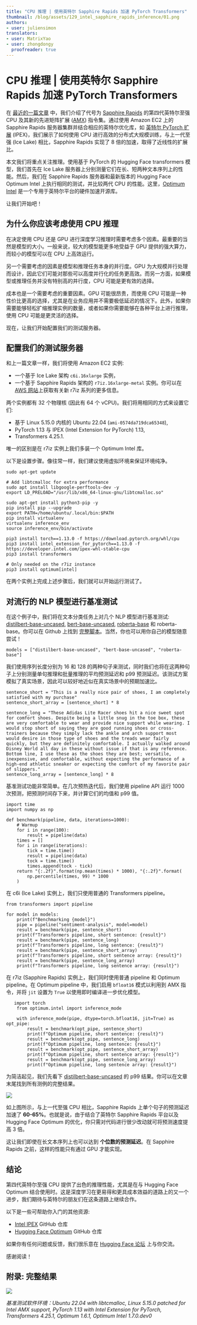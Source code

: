 ```yaml
---
title: "CPU 推理 | 使用英特尔 Sapphire Rapids 加速 PyTorch Transformers"
thumbnail: /blog/assets/129_intel_sapphire_rapids_inference/01.png
authors:
- user: juliensimon
translators:
- user: MatrixYao
- user: zhongdongy
  proofreader: true
---
```


# CPU 推理 | 使用英特尔 Sapphire Rapids 加速 PyTorch Transformers

<!-- {blog_metadata} -->
<!-- {authors} -->

在 [最近的一篇文章](https://huggingface.co/blog/zh/intel-sapphire-rapids) 中，我们介绍了代号为 [Sapphire Rapids](https://en.wikipedia.org/wiki/Sapphire_Rapids) 的第四代英特尔至强 CPU 及其新的先进矩阵扩展 ([AMX](https://en.wikipedia.org/wiki/Advanced_Matrix_Extensions)) 指令集。通过使用 Amazon EC2 上的 Sapphire Rapids 服务器集群并结合相应的英特尔优化库，如 [英特尔 PyTorch 扩展](https://github.com/intel/intel-extension-for-pytorch) (IPEX)，我们展示了如何使用 CPU 进行高效的分布式大规模训练，与上一代至强 (Ice Lake) 相比，Sapphire Rapids 实现了 8 倍的加速，取得了近线性的扩展比。

本文我们将重点关注推理。使用基于 PyTorch 的 Hugging Face transformers 模型，我们首先在 Ice Lake 服务器上分别测量它们在长、短两种文本序列上的性能。然后，我们在 Sapphire Rapids 服务器和最新版本的 Hugging Face Optimum Intel 上执行相同的测试，并比较两代 CPU 的性能。这里，[Optimum Intel](https://github.com/huggingface/optimum-intel) 是一个专用于英特尔平台的硬件加速开源库。

让我们开始吧！


## 为什么你应该考虑使用 CPU 推理

在决定使用 CPU 还是 GPU 进行深度学习推理时需要考虑多个因素。最重要的当然是模型的大小。一般来说，较大的模型能更多地受益于 GPU 提供的强大算力，而较小的模型可以在 CPU 上高效运行。

另一个需要考虑的因素是模型和推理任务本身的并行度。GPU 为大规模并行处理而设计，因此它们可能对那些可以高度并行化的任务更高效。而另一方面，如果模型或推理任务并没有特别高的并行度，CPU 可能是更有效的选择。

成本也是一个需要考虑的重要因素。GPU 可能很昂贵，而使用 CPU 可能是一种性价比更高的选择，尤其是在业务应用并不需要极低延迟的情况下。此外，如果你需要能够轻松扩缩推理实例的数量，或者如果你需要能够在各种平台上进行推理，使用 CPU 可能是更灵活的选择。

现在，让我们开始配置我们的测试服务器。

## 配置我们的测试服务器

和上一篇文章一样，我们将使用 Amazon EC2 实例:

* 一个基于 Ice Lake 架构 `c6i.16xlarge` 实例，
* 一个基于 Sapphire Rapids 架构的 `r7iz.16xlarge-metal` 实例。你可以在 [AWS 网站](https://aws.amazon.com/ec2/instance-types/r7iz/)上获取有关新 r7iz 系列的更多信息。

两个实例都有 32 个物理核 (因此有 64 个 vCPU)。我们将用相同的方式来设置它们:

* 基于 Linux 5.15.0 内核的 Ubuntu 22.04 (`ami-0574da719dca65348`), 
* PyTorch 1.13 与 IPEX (Intel Extension for PyTorch)  1.13, 
* Transformers 4.25.1.

唯一的区别是在 r7iz 实例上我们多装一个 Optimum Intel 库。

以下是设置步骤。像往常一样，我们建议使用虚拟环境来保证环境纯净。

```
sudo apt-get update

# Add libtcmalloc for extra performance
sudo apt install libgoogle-perftools-dev -y
export LD_PRELOAD="/usr/lib/x86_64-linux-gnu/libtcmalloc.so"

sudo apt-get install python3-pip -y
pip install pip --upgrade
export PATH=/home/ubuntu/.local/bin:$PATH
pip install virtualenv
virtualenv inference_env
source inference_env/bin/activate

pip3 install torch==1.13.0 -f https://download.pytorch.org/whl/cpu
pip3 install intel_extension_for_pytorch==1.13.0 -f https://developer.intel.com/ipex-whl-stable-cpu
pip3 install transformers

# Only needed on the r7iz instance
pip3 install optimum[intel]
```

在两个实例上完成上述步骤后，我们就可以开始运行测试了。

## 对流行的 NLP 模型进行基准测试

在这个例子中，我们将在文本分类任务上对几个 NLP 模型进行基准测试: [distilbert-base-uncased](https://huggingface.co/distilbert-base-uncased), [bert-base-uncased](https://huggingface.co/bert-base-uncased), [roberta-base](https://huggingface.co/roberta-base) 和 roberta-base。你可以在 Github 上找到 [完整脚本](https://gist.github.com/juliensimon/7ae1c8d12e8a27516e1392a3c73ac1cc)。当然，你也可以用你自己的模型随意尝试！

```
models = ["distilbert-base-uncased", "bert-base-uncased", "roberta-base"]
```

我们使用序列长度分别为 16 和 128 的两种句子来测试，同时我们也将在这两种句子上分别测量单句推理和批量推理的平均预测延迟和 p99 预测延迟。该测试方案模拟了真实场景，因此可以较好地近似在真实场景中的预期加速比。

```
sentence_short = "This is a really nice pair of shoes, I am completely satisfied with my purchase"
sentence_short_array = [sentence_short] * 8

sentence_long = "These Adidas Lite Racer shoes hit a nice sweet spot for comfort shoes. Despite being a little snug in the toe box, these are very comfortable to wear and provide nice support while wearing. I would stop short of saying they are good running shoes or cross-trainers because they simply lack the ankle and arch support most would desire in those type of shoes and the treads wear fairly quickly, but they are definitely comfortable. I actually walked around Disney World all day in these without issue if that is any reference. Bottom line, I use these as the shoes they are best; versatile, inexpensive, and comfortable, without expecting the performance of a high-end athletic sneaker or expecting the comfort of my favorite pair of slippers."
sentence_long_array = [sentence_long] * 8
```

基准测试功能非常简单。在几次预热迭代后，我们使用 pipeline API 运行 1000 次预测，把预测时间存下来，并计算它们的均值和 p99 值。

```
import time
import numpy as np

def benchmark(pipeline, data, iterations=1000):
    # Warmup
    for i in range(100):
        result = pipeline(data)
    times = []
    for i in range(iterations):
        tick = time.time()
        result = pipeline(data)
        tock = time.time()
        times.append(tock - tick)
    return "{:.2f}".format(np.mean(times) * 1000), "{:.2f}".format(
        np.percentile(times, 99) * 1000
    )
```

在 c6i (Ice Lake) 实例上，我们只使用普通的 Transformers pipeline。

```
from transformers import pipeline

for model in models:
    print(f"Benchmarking {model}")
    pipe = pipeline("sentiment-analysis", model=model)
    result = benchmark(pipe, sentence_short)
    print(f"Transformers pipeline, short sentence: {result}")
    result = benchmark(pipe, sentence_long)
    print(f"Transformers pipeline, long sentence: {result}")
    result = benchmark(pipe, sentence_short_array)
    print(f"Transformers pipeline, short sentence array: {result}")
    result = benchmark(pipe, sentence_long_array)
    print(f"Transformers pipeline, long sentence array: {result}")
```

在 r7iz (Sapphire Rapids) 实例上，我们同时使用普通 pipeline 和 Optimum pipeline。在 Optimum pipeline 中，我们启用 `bfloat16` 模式以利用到 AMX 指令，并将 `jit` 设置为 `True` 以使用即时编译进一步优化模型。


```
   import torch
	from optimum.intel import inference_mode
	
	with inference_mode(pipe, dtype=torch.bfloat16, jit=True) as opt_pipe:
	    result = benchmark(opt_pipe, sentence_short)
	    print(f"Optimum pipeline, short sentence: {result}")
	    result = benchmark(opt_pipe, sentence_long)
	    print(f"Optimum pipeline, long sentence: {result}")
	    result = benchmark(opt_pipe, sentence_short_array)
	    print(f"Optimum pipeline, short sentence array: {result}")
	    result = benchmark(opt_pipe, sentence_long_array)
	    print(f"Optimum pipeline, long sentence array: {result}")
```

为简洁起见，我们先看下 [distilbert-base-uncased](https://huggingface.co/distilbert-base-uncased) 的 p99 结果。你可以在文章末尾找到所有测例的完整结果。

<kbd>
  <img src="../assets/129_intel_sapphire_rapids_inference/01.png">
</kbd>

如上图所示，与上一代至强 CPU 相比，Sapphire Rapids 上单个句子的预测延迟加速了 **60-65%**。也就是说，由于结合了英特尔 Sapphire Rapids 平台以及 Hugging Face Optimum 的优化，你只需对代码进行很少改动就可将预测速度提高 3 倍。

这让我们即使在长文本序列上也可以达到 **个位数的预测延迟**。在 Sapphire Rapids 之前，这样的性能只有通过 GPU 才能实现。

## 结论

第四代英特尔至强 CPU 提供了出色的推理性能，尤其是在与 Hugging Face Optimum 结合使用时。这是深度学习在更易得和更具成本效益的道路上的又一个进步，我们期待与英特尔的朋友们在这条道路上继续合作。

以下是一些可帮助你入门的其他资源:

* [Intel IPEX](https://github.com/intel/intel-extension-for-pytorch) GitHub 仓库
* [Hugging Face Optimum](https://github.com/huggingface/optimum) GitHub 仓库

如果你有任何问题或反馈，我们很乐意在 [Hugging Face 论坛](https://discuss.huggingface.co/) 上与你交流。

感谢阅读！

## 附录: 完整结果

<kbd>
  <img src="../assets/129_intel_sapphire_rapids_inference/02.png">
</kbd>

*基准测试软件环境：Ubuntu 22.04 with libtcmalloc, Linux 5.15.0 patched for Intel AMX support, PyTorch 1.13 with Intel Extension for PyTorch, Transformers 4.25.1, Optimum 1.6.1, Optimum Intel 1.7.0.dev0*
